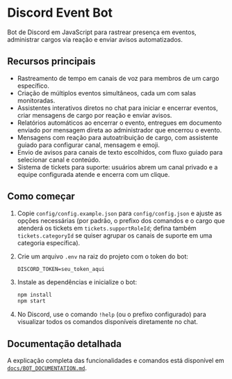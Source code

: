 # Discord Event Bot

Bot de Discord em JavaScript para rastrear presença em eventos, administrar cargos via reação e enviar avisos automatizados.

## Recursos principais

- Rastreamento de tempo em canais de voz para membros de um cargo específico.
- Criação de múltiplos eventos simultâneos, cada um com salas monitoradas.
- Assistentes interativos diretos no chat para iniciar e encerrar eventos, criar mensagens de cargo por reação e enviar avisos.
- Relatórios automáticos ao encerrar o evento, entregues em documento enviado por mensagem direta ao administrador que encerrou o evento.
- Mensagens com reação para autoatribuição de cargo, com assistente guiado para configurar canal, mensagem e emoji.
- Envio de avisos para canais de texto escolhidos, com fluxo guiado para selecionar canal e conteúdo.
- Sistema de tickets para suporte: usuários abrem um canal privado e a equipe configurada atende e encerra com um clique.

## Como começar

1. Copie `config/config.example.json` para `config/config.json` e ajuste as opções necessárias (por padrão, o prefixo dos comandos e o cargo que atenderá os tickets em `tickets.supportRoleId`; defina também `tickets.categoryId` se quiser agrupar os canais de suporte em uma categoria específica).
2. Crie um arquivo `.env` na raiz do projeto com o token do bot:

   ```env
   DISCORD_TOKEN=seu_token_aqui
   ```
3. Instale as dependências e inicialize o bot:

   ```bash
   npm install
   npm start
   ```

4. No Discord, use o comando `!help` (ou o prefixo configurado) para visualizar todos os comandos disponíveis diretamente no chat.

## Documentação detalhada

A explicação completa das funcionalidades e comandos está disponível em [`docs/BOT_DOCUMENTATION.md`](docs/BOT_DOCUMENTATION.md).
